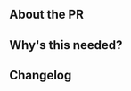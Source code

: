 <!-- The text between the arrows are comments - they will not be visible on your PR. -->

## About the PR

<!-- Describe your Pull Request here. What does it change? What other things could this affect? -->

## Why's this needed?

<!-- Describe why you think this should be added to the game. -->

## Changelog

<!-- If necessary, put your changelog entry here. For example:
CodeDude:
* Added soft soft pizza to the game - a tasty drink found in soda machines! 
-->
